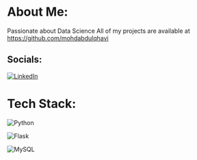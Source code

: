 # About Me:
  Passionate about Data Science
  All of my projects are available at https://github.com/mohdabdulqhavi

## Socials:
[![LinkedIn](https://img.shields.io/badge/LinkedIn-%230077B5.svg?logo=linkedin&logoColor=white)](https://linkedin.com/in/mohd-abdul-qhavi) 

# Tech Stack:

  ![Python](https://img.shields.io/badge/python-3670A0?style=flat-square&logo=python&logoColor=ffdd54)
  
  ![Flask](https://img.shields.io/badge/flask-%23000.svg?style=flat-square&logo=flask&logoColor=white)
  
  ![MySQL](https://img.shields.io/badge/mysql-%2300f.svg?style=flat-square&logo=mysql&logoColor=white)
